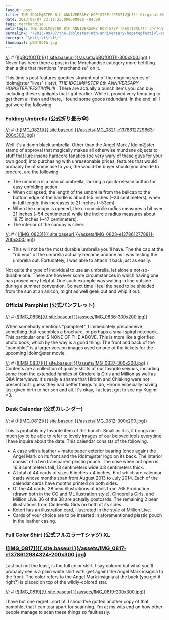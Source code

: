 ```yaml
---
layout: post
title: THE IDOLM@STER 8th ANNIVERSARY HOP!STEP!!FESTIV@L!!! Original Merchandise (オリジナル商品)
date: 2013-09-07 23:11:23.000000000 -04:00
tags: merchandise
meta-tags: THE IDOLM@STER 8th ANNIVERSARY HOP!STEP!!FESTIV@L!!! アイドルマスター アイマス８ｔｈ くぎみー チアキング ひろりん 公式カレンダー 公式パンフレット 公式フルーTシャツ 公式折り畳み傘
permalink: "/2013/09/07/the-idolmster-8th-anniversary-hopstepfestivl-original-merchandise-%e3%82%aa%e3%83%aa%e3%82%b8%e3%83%8a%e3%83%ab%e5%95%86%e5%93%81/"
excerpt: "\n\t\t\t\t\t\t"
thumbnail: pBQf0OTh.jpg
---
```

[//]: # ([![pBQf0OTh]({{ site.baseurl }}/assets/pBQf0OTh-300x200.jpg)](http://blog.7thwraith.net/wp-content/uploads/2013/09/pBQf0OTh.jpg) )
Never has been there a post in the Merchandise category more befitting than a title that mentions "merchandise" on it.

This time's post features goodies straight out of the ongoing series of Idolm@ster "lives" (lˈaɪv), _THE IDOLM@STER 8th ANNIVERSARY HOP!STEP!!FESTIV@L!!!_ . There are actually a bunch items you can buy including these signlights that I got earlier. While it proved very tempting to get them all then and there, I found some goods redundant. In the end, all I got were the following

### Folding Umbrella (公式折り畳み傘)

[//]: # (([![IMG_0821]({{ site.baseurl }}/assets/IMG_0821-e1378612729663-200x300.jpg)](http://blog.7thwraith.net/wp-content/uploads/2013/09/IMG_0821.jpg))

Well it's a damn black umbrella. Other than the Angel Mark / Idolm@ster  stamp of approval that magically makes all otherwise mundane objects to stuff that lure insane hardcore fanatics (be very wary of these guys for your own good) into purchasing with unreasonable prices, features that would probably be of some use to you, the would-be buyer should you decide to procure, are the following.

*   The umbrella is a manual umbrella, lacking a quick-release button for easy unfolding action.
*   When collapsed, the length of the umbrella from the bellcap to the bottom edge of the handle is about 9.5 inches (~24 centimeters), when in full length, this increases to 21 inches (~53cm).
*   When the canopy is opened, the circumcircle radius measures a bit over 21 inches (~54 centimeters) while the incircle radius measures about 18.75 inches (~47 centimeters).
*   The interior of the canopy is silver.

 [//]: # (   [![IMG_0823]({{ site.baseurl }}/assets/IMG_0823-e1378612778811-200x300.jpg)](http://blog.7thwraith.net/wp-content/uploads/2013/09/IMG_0823.jpg))

*   This will not be the most durable umbrella you'll have. The the cap at the "rib end" of the umbrella actually became undone as I was testing the umbrella out. Fortunately, I was able to attach it back just as easily.

Not quite the type of individual to use an umbrella, let alone a not-so-durable one. There are however some circumstances in which having one has proved very helpful. One such example was waiting in line outside during a summer convention. So next time I feel the need to be shielded from the sun at an anicon, might as well geek out and whip it out.

### Official Pamphlet (公式パンフレット)

[//]: # ([![IMG_0836]({{ site.baseurl }}/assets/IMG_0836-300x200.jpg)](http://blog.7thwraith.net/wp-content/uploads/2013/09/IMG_0836.jpg))

When somebody mentions "pamphlet", I immediately preconceive something that resembles a brochure, or perhaps a small spiral notebook. This particular one IS NONE OF THE ABOVE. This is more like a glorified photo book, which by the way is a good thing. The front and back of the "pamphlet" is a larger version images used on one of the tickets for the upcoming Idolm@ster movie.

[//]: # ([![IMG_0837]({{ site.baseurl }}/assets/IMG_0837-300x200.jpg)](http://blog.7thwraith.net/wp-content/uploads/2013/09/IMG_0837.jpg)  )
Contents are a collection of quality shots of our favorite seiyuus, including some from the extended familes of Cinderella Girls and Million as well as Q&A interviews. It's really a shame that Hirorin and Chiaking were not present but I guess they had better things to do, Hirorin especially having just given birth to her son and all. It's okay, I at least got to see my Kugimi <3.

[//]: # ([gallery link="file" ids="267,232,233,234,235,236,237,238,239,240,241,242,243,244,245,246,247,248,249,250,251,252,253,255,256,257,258,259,260,261,262,263,264,265,266"])

### Desk Calendar (公式カレンダー)

[//]: # (([![IMG_0812]({{ site.baseurl }}/assets/IMG_0812-300x200.jpg)](http://blog.7thwraith.net/wp-content/uploads/2013/09/IMG_0812.jpg))

This is probably my favorite item of the bunch. Small as it is, it brings me much joy to be able to refer to lovely images of our beloved idols everytime I have inquire about the date. This calendar consists of the following.

*   A case with a leather + matte paper exterior bearing (once again) the Angel Mark on its front and the Idolm@ster logo on its back. The interior consist of a two transparent plastic pouch. The case when not open is 16.8 centimeters tall, 13 centimeters wide 0.8 centimeters thick.
*   A total of 44 cards of sizes 6 inches x 4 inches, 6 of which are calendar cards whose months span from August 2013 to July 2014\. Each of the calendar cards have months printed on both sides.
*   Of the 44 cards, 38 bear illustrations of idols from 765 Production (drawn both in the CG and ML ilustration style), Cinderella Girls, and Million Live. 36 of the 38 are actually postcards. The remaining 2 bear illustrations from Cinderella Girls on both of its sides.
*   Kotori has an illustration card, illustrated in the style of Million Live.
*   Cards of your choice are to be inserted in aforementioned plastic pouch in the leather casing.

### Full Color Shirt (公式フルカラーTシャツ) XL

### [![IMG_0817]({{ site.baseurl }}/assets/IMG_0817-e1378612984324-200x300.jpg)](http://blog.7thwraith.net/wp-content/uploads/2013/09/IMG_0817.jpg)

Last but not the least, is the full color shirt. I say colored but what you'll probably see is a plain white shirt with (yet again) the Angel Mark insignia to the front. The color refers to the Angel Mark insignia at the back (you get it right?) is placed on top of the wildly-colored star.

[//]: # ([![IMG_0819]({{ site.baseurl }}/assets/IMG_0819-200x300.jpg)](http://blog.7thwraith.net/wp-content/uploads/2013/09/IMG_0819.jpg))

I have but one regret...sort of. I should've gotten another copy of that pamphlet that I can tear apart for scanning. I'm at my wits end on how other people manage to scan these things so faultlessly.